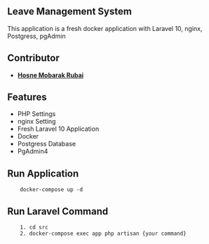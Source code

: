 ## Leave Management System

This application is a fresh docker application with Laravel 10, nginx, Postgress, pgAdmin

## Contributor

- **[Hosne Mobarak Rubai](https://github.com/hmrubai/)**

## Features

- PHP Settings
- nginx Setting
- Fresh Laravel 10 Application
- Docker 
- Postgress Database
- PgAdmin4

## Run Application

```
    docker-compose up -d
```

## Run Laravel Command 

```
    1. cd src
    2. docker-compose exec app php artisan {your command}
```